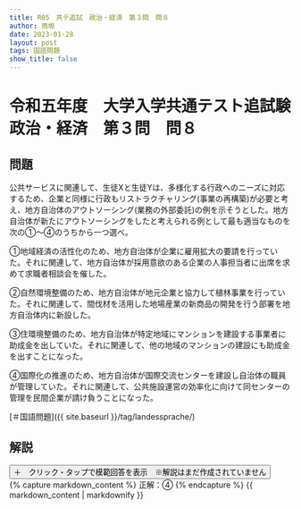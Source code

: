 ```yaml
---
title: R05　共テ追試　政治・経済　第３問　問８
author: 雨坂
date: 2023-01-28
layout: post
tags: 国語問題
show_title: false
---
```

  
# 令和五年度　大学入学共通テスト追試験　政治・経済　第３問　問８  
  
## 問題  
公共サービスに関連して、生徒Xと生徒Yは、多様化する行政へのニーズに対応するため、企業と同様に行政もリストラクチャリング(事業の再構築)が必要と考え、地方自治体のアウトソーシング(業務の外部委託)の例を示そうとした。地方自治体が新たにアウトソーシングをしたと考えられる例として最も適当なものを次の①～④のうちから一つ選べ。  
  
①地域経済の活性化のため、地方自治体が企業に雇用拡大の要請を行っていた。それに関連して、地方自治体が採用意欲のある企業の人事担当者に出席を求めて求職者相談会を催した。  
  
②自然環境整備のため、地方自治体が地元企業と協力して植林事業を行っていた。それに関連して、間伐材を活用した地場産業の新商品の開発を行う部署を地方自治体内に新設した。  
  
③住環境整備のため、地方自治体が特定地域にマンションを建設する事業者に助成金を出していた。それに関連して、他の地域のマンションの建設にも助成金を出すことになった。  
  
④国際化の推進のため、地方自治体が国際交流センターを建設し自治体の職員が管理していた。それに関連して、公共施設運営の効率化に向けて同センターの管理を民間企業が請け負うことになった。  
  
[＃国語問題]({{ site.baseurl }}/tag/landessprache/)  
  
## 解説  
<div class="collapsible">
  <button class="collapsible-button">＋　クリック・タップで模範回答を表示　※解説はまだ作成されていません</button>
  <div class="collapsible-content">
    {% capture markdown_content %}
正解：④  
    {% endcapture %}
    {{ markdown_content | markdownify }}
  </div>
</div>